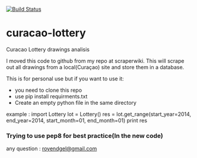 [![Build Status](https://travis-ci.org/royendgel/curacao-lottery.png?branch=master)](https://travis-ci.org/royendgel/curacao-lottery)


curacao-lottery
===============

Curacao Lottery drawings analisis

I moved this code to github from my repo at scraperwiki.
This will scrape out all drawings from a local(Curaçao) site and store them in a database.

This is for personal use but if you want to use it: 
* you need to clone this repo
* use pip install requirments.txt 
* Create an empty python file in the same directory 

example : 
	import Lottery
	lot = Lottery()
	res = lot.get_range(start_year=2014, end_year=2014, start_month=01, end_month=01)
	print res

### Trying to use pep8 for best practice(In the new code)

any question : royendgel@gmail.com

